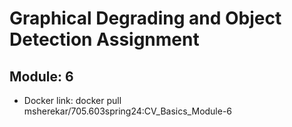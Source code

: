 # Graphical Degrading and Object Detection Assignment
## Module: 6

* Docker link: docker pull msherekar/705.603spring24:CV_Basics_Module-6


   

